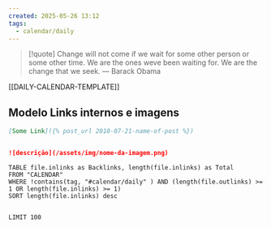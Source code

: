 ```yaml
---
created: 2025-05-26 13:12
tags:
  - calendar/daily
---
```


> [!quote] Change will not come if we wait for some other person or some other time. We are the ones weve been waiting for. We are the change that we seek.
> — Barack Obama

[[DAILY-CALENDAR-TEMPLATE]]

## Modelo Links internos e imagens

```markdown
[Some Link]({% post_url 2010-07-21-name-of-post %})
```

  
```markdown

![descrição](/assets/img/nome-da-imagem.png)

```



```dataview
TABLE file.inlinks as Backlinks, length(file.inlinks) as Total 
FROM "CALENDAR"
WHERE !contains(tag, "#calendar/daily" ) AND (length(file.outlinks) >= 1 OR length(file.inlinks) >= 1)
SORT length(file.inlinks) desc


LIMIT 100
```


